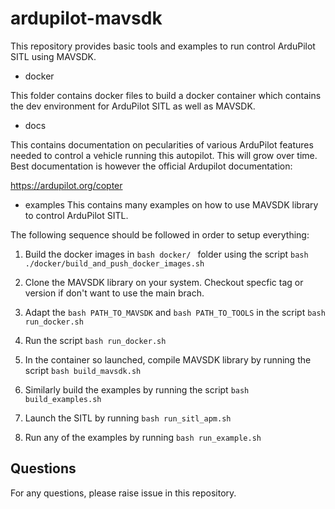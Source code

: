# ardupilot-mavsdk

This repository provides basic tools and examples to run control ArduPilot SITL using MAVSDK.

- docker

This folder contains docker files to build a docker container which contains the dev environment for ArduPilot SITL as well as MAVSDK. 

- docs

This contains documentation on pecularities of various ArduPilot features needed to control a vehicle running this autopilot. This will grow over time. Best documentation is however the official Ardupilot documentation:

https://ardupilot.org/copter

- examples
This contains many examples on how to use MAVSDK library to control ArduPilot SITL.

The following sequence should be followed in order to setup everything:
1. Build the docker images in ```bash docker/ ``` folder using the script ```bash ./docker/build_and_push_docker_images.sh ```

2. Clone the MAVSDK library on your system. Checkout specfic tag or version if don't want to use the main brach.

3. Adapt the ```bash PATH_TO_MAVSDK``` and ```bash PATH_TO_TOOLS``` in the script ```bash run_docker.sh```

4. Run the script ```bash run_docker.sh```

5. In the container so launched, compile MAVSDK library by running the script ```bash build_mavsdk.sh```

6. Similarly build the examples by running the script ```bash build_examples.sh```

7. Launch the SITL by running ```bash run_sitl_apm.sh```

8. Run any of the examples by running ```bash run_example.sh```

## Questions 

For any questions, please raise issue in this repository.





